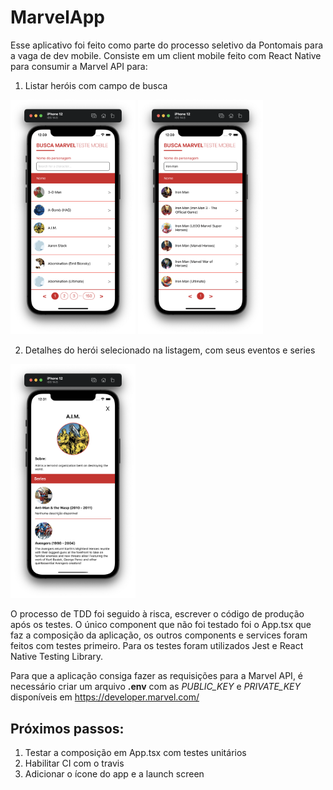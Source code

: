 # MarvelApp

Esse aplicativo foi feito como parte do processo seletivo da Pontomais para a vaga de dev mobile.
Consiste em um client mobile feito com React Native para consumir a Marvel API para:

1. Listar heróis com campo de busca

<img src="readme_images/list.png" alt="List" width="200" />
<img src="readme_images/search.png" alt="Search" width="200" />

2. Detalhes do herói selecionado na listagem, com seus eventos e series

<img src="readme_images/show.png" alt="Show" width="200" />

O processo de TDD foi seguido à risca, escrever o código de produção após os testes.
O único component que não foi testado foi o App.tsx que faz a composição da aplicação,
os outros components e services foram feitos com testes primeiro. Para os testes foram utilizados Jest e React Native Testing Library.

Para que a aplicação consiga fazer as requisições para a Marvel API,
é necessário criar um arquivo **.env** com as _PUBLIC_KEY_ e _PRIVATE_KEY_
disponíveis em https://developer.marvel.com/

## Próximos passos:

1. Testar a composição em App.tsx com testes unitários
2. Habilitar CI com o travis
3. Adicionar o ícone do app e a launch screen

